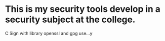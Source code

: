 # This is my security tools develop in a security subject at the college.

C Sign with library openssl and gpg use...y

